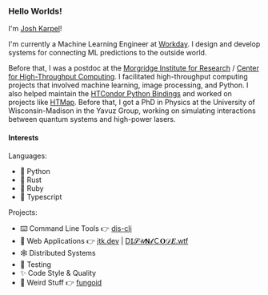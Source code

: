 ### Hello Worlds!

I'm [Josh Karpel](https://www.jtk.dev/)!

I'm currently a Machine Learning Engineer at [Workday](https://github.com/Workday).
I design and develop systems for connecting ML predictions to the outside world.

Before that, I was a postdoc at the
[Morgridge Institute for Research](https://morgridge.org/) 
/
[Center for High-Throughput Computing](http://chtc.cs.wisc.edu/).
I facilitated high-throughput computing projects that involved machine learning, image processing, and Python.
I also helped maintain the 
[HTCondor Python Bindings](https://htcondor.readthedocs.io/en/latest/apis/python-bindings/index.html) 
and worked on projects like 
[HTMap](https://htmap.readthedocs.io/en/latest/).
Before that, 
I got a PhD in Physics at the University of Wisconsin-Madison in the Yavuz Group,
working on simulating interactions between quantum systems and high-power lasers.

#### Interests

Languages:
- :snake: Python
- :crab: Rust
- :gem: Ruby
-	:safety_vest: Typescript

Projects:
- :keyboard: Command Line Tools :point_right: [dis-cli](https://github.com/JoshKarpel/dis-cli)
- :crystal_ball: Web Applications :point_right: [jtk.dev](https://www.jtk.dev/) | [Ⅾ𝖨𝓢𝒰𝝢𝓵Ｃ𝚶𝒟𝑬.wtf](https://www.disunicode.wtf/)
- :spider_web: Distributed Systems
- :microscope: Testing
- :sparkles: Code Style & Quality
- :zany_face: Weird Stuff :point_right: [fungoid](https://github.com/JoshKarpel/fungoid)
